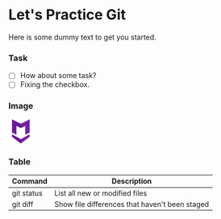 # Let's Practice Git

Here is some dummy text to get you started.

### Task
- [ ] How about some task?
- [ ] Fixing the checkbox.

### Image
![](https://github.com/adam-p/markdown-here/raw/master/src/common/images/icon48.png)

### Table
| Command | Description |
| --- | --- |
| git status | List all new or modified files |
| git diff | Show file differences that haven't been staged |
